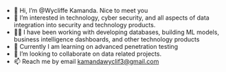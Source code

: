 - 👋 Hi, I’m @Wycliffe Kamanda. Nice to meet you
- 👀 I’m interested in technology, cyber security, and all aspects of data integration into security and technology products.
- 👨‍💻 I have been working with developing databases, building ML models, business intelligence dashboards, and other technology products
- 🌱 Currently I am learning on advanced penetration testing 
- 💞️ I’m looking to collaborate on data related projects.
- 📫 Reach me by email kamandawyclif3@gmail.com

<!---
Wyclefo/Wyclefo is a ✨ special ✨ repository because its `README.md` (this file) appears on your GitHub profile.
You can click the Preview link to take a look at your changes.
--->
